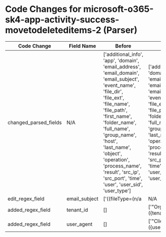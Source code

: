 # Code Changes for microsoft-o365-sk4-app-activity-success-movetodeleteditems-2 (Parser)

| Code Change | Field Name | Before | After |
|-------------|------------|--------|-------|
| changed_parsed_fields | N/A | ['additional_info', 'app', 'domain', 'email_address', 'email_domain', 'email_subject', 'event_name', 'file_dir', 'file_ext', 'file_name', 'file_path', 'first_name', 'folder_name', 'full_name', 'group_name', 'host', 'last_name', 'object', 'operation', 'process_name', 'result', 'src_ip', 'src_port', 'time', 'user', 'user_sid', 'user_type'] | ['additional_info', 'app', 'domain', 'email_address', 'email_domain', 'email_subject', 'event_name', 'file_dir', 'file_ext', 'file_name', 'file_path', 'first_name', 'folder_name', 'full_name', 'group_name', 'host', 'last_name', 'object', 'operation', 'process_name', 'result', 'src_ip', 'src_port', 'tenant_id', 'time', 'user', 'user_agent', 'user_sid', 'user_type'] |
| edit_regex_field | email_subject | ['((fileType=(n\/a|N\/A|mail|calendar-event|note|message)[^\n]*?\sfname=\s*(N\/A|({email_subject}[^=]+?)))|(fileType=group[^\n]*?\sfname=\s*(N\/A|({group_name}[^=]+?)))|(fileType=(file|folder|attachment|report)[^\n]*?\sfname=\s*(N\/A|({file_name}[^=]+?)))|(fileType=process[^\n]*?\sfname=\s*(N\/A|({process_name}[^=]+?)))|(fileType=app(lication)?[^\n]*?\sfname=\s*(N\/A|({app}[^=]+?))))\s+(\w+=|$)'] | ['"AffectedItems".+"Subject":"\s*({email_subject}[^"]+?)\s*"', '((fileType=(n\/a|N\/A|mail|calendar-event|note|message)[^\n]*?\sfname=\s*(N\/A|({email_subject}[^=]+?)))|(fileType=group[^\n]*?\sfname=\s*(N\/A|({group_name}[^=]+?)))|(fileType=(file|folder|attachment|report)[^\n]*?\sfname=\s*(N\/A|({file_name}[^=]+?)))|(fileType=process[^\n]*?\sfname=\s*(N\/A|({process_name}[^=]+?)))|(fileType=app(lication)?[^\n]*?\sfname=\s*(N\/A|({app}[^=]+?))))\s+(\w+=|$)'] |
| added_regex_field | tenant_id | [] | ['"OrganizationId":"({tenant_id}[^"]+)",'] |
| added_regex_field | user_agent | [] | ['"ClientInfoString":\s*"({user_agent}[^"]+)",'] |